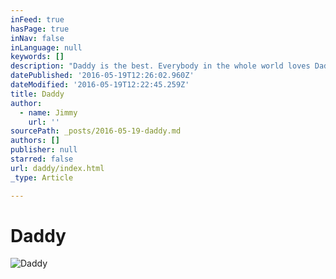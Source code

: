 ```yaml
---
inFeed: true
hasPage: true
inNav: false
inLanguage: null
keywords: []
description: "Daddy is the best. Everybody in the whole world loves Daddy. He's witty and he's smart. Daddy likes to photograph things."
datePublished: '2016-05-19T12:26:02.960Z'
dateModified: '2016-05-19T12:22:45.259Z'
title: Daddy
author:
  - name: Jimmy
    url: ''
sourcePath: _posts/2016-05-19-daddy.md
authors: []
publisher: null
starred: false
url: daddy/index.html
_type: Article

---
```

# Daddy
![Daddy](https://the-grid-user-content.s3-us-west-2.amazonaws.com/774af51f-70c8-4432-a196-0c7c78de002a.jpg)